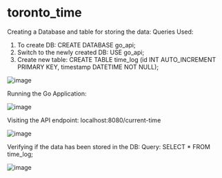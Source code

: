﻿# toronto_time

Creating a Database and table for storing the data:
Queries Used:
1.	To create DB: CREATE DATABASE go_api;
2.	Switch to the newly created DB: USE go_api;
3.	Create new table: CREATE TABLE time_log (id INT AUTO_INCREMENT PRIMARY KEY, timestamp DATETIME NOT NULL);
   
 ![image](https://github.com/user-attachments/assets/c1b3c4aa-d3dd-4e41-be37-9fe49739e055)

Running the Go Application:

 ![image](https://github.com/user-attachments/assets/4e87776b-d5e9-4b3e-bb20-d1287a7f3a9b)


Visiting the API endpoint: localhost:8080/current-time

 ![image](https://github.com/user-attachments/assets/c88fe00a-9bd6-404d-b6de-1f75a96e28a8)


Verifying if the data has been stored in the DB:
Query: SELECT * FROM time_log;
 
![image](https://github.com/user-attachments/assets/abcb2910-c9be-463b-9ac9-69baaf643f49)
